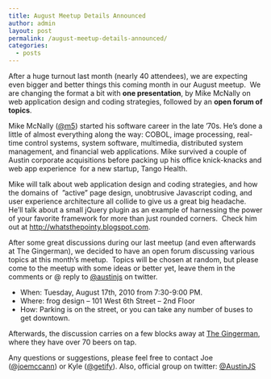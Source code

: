 ```yaml
---
title: August Meetup Details Announced
author: admin
layout: post
permalink: /august-meetup-details-announced/
categories:
  - posts
---
```

After a huge turnout last month (nearly 40 attendees), we are expecting even bigger and better things this coming month in our August meetup.  We are changing the format a bit with **one presentation**, by Mike McNally on web application design and coding strategies, followed by an **open forum of topics**.

Mike McNally ([@m5][1]) started his software career in the late &#8217;70s. He&#8217;s done a little of almost everything along the way: COBOL, image processing, real-time control systems, system software, multimedia, distributed system management, and financial web applications. Mike survived a couple of Austin corporate acquisitions before packing up his office knick-knacks and web app experience  for a new startup, Tango Health.

Mike will talk about web application design and coding strategies, and how the domains of  &#8221;active&#8221; page design, unobtrusive Javascript coding, and user experience architecture all collide to give us a great big headache. He&#8217;ll talk about a small jQuery plugin as an example of harnessing the power of your favorite framework for more than just rounded corners.  Check him out at <http://whatsthepointy.blogspot.com>.

After some great discussions during our last meetup (and even afterwards at The Gingerman), we decided to have an open forum discussing various topics at this month&#8217;s meetup.  Topics will be chosen at random, but please come to the meetup with some ideas or better yet, leave them in the comments or @ reply to [@austinjs][2] on twitter.

  * When: Tuesday, August 17th, 2010 from 7:30-9:00 PM.
  * Where: frog design – 101 West 6th Street – 2nd Floor
  * How: Parking is on the street, or you can take any number of buses to get downtown.

Afterwards, the discussion carries on a few blocks away at [The Gingerman][3], where they have over 70 beers on tap.

Any questions or suggestions, please feel free to contact Joe ([@joemccann][4]) or Kyle ([@getify][5]). Also, official group on twitter: [@AustinJS][6]

 [1]: http://twitter.com/m5
 [2]: http://twitter.com/austinjs
 [3]: http://gingermanpub.com
 [4]: http://twitter.com/joemccann "Joe McCann on Twitter"
 [5]: http://twitter.com/getify "Kyle Simpson on Twitter"
 [6]: http://twitter.com/austinjs "AustinJS on Twitter"